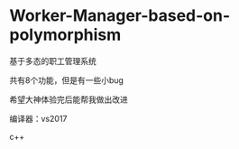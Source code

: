 # Worker-Manager-based-on-polymorphism
基于多态的职工管理系统

共有8个功能，但是有一些小bug

希望大神体验完后能帮我做出改进

编译器：vs2017

c++

